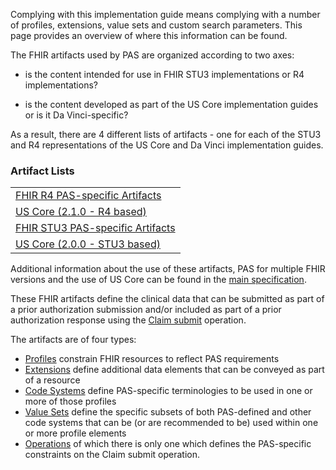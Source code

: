 Complying with this implementation guide means complying with a number of profiles, extensions, value sets and custom search parameters.  This page provides an overview of where this information can be found.

The FHIR artifacts used by PAS are organized according to two axes: 

* is the content intended for use in FHIR STU3 implementations or R4 implementations?

* is the content developed as part of the US Core implementation guides or is it Da Vinci-specific?

As a result, there are 4 different lists of artifacts - one for each of the STU3 and R4 representations of the US Core and Da Vinci implementation guides.

### Artifact Lists
<table>
  <tr>
    <td><a href="artifacts.html">FHIR R4 PAS-specific Artifacts</a></td>
  </tr>
  <tr>
    <td><a href="http://hl7.org/fhir/us/core/2019Jan">US Core (2.1.0 - R4 based)</a></td>
  </tr>
  <tr>
    <td><a href="STU3/artifacts.html">FHIR STU3 PAS-specific Artifacts</a></td>
  </tr>
  <tr>
    <td><a href="http://hl7.org/fhir/us/core/STU2">US Core (2.0.0 - STU3 based)</a></td>
  </tr>
</table>

Additional information about the use of these artifacts, PAS for multiple FHIR versions and the use of US Core can be found in the [main specification](spec.html#profiles).


These FHIR artifacts define the clinical data that can be submitted as part of a prior authorization submission and/or included as part of a prior authorization response using the [Claim submit](Claim-submit.html) operation.

The artifacts are of four types:

* [Profiles]({{site.data.fhir.path}}profiling.html) constrain FHIR resources to reflect PAS requirements
* [Extensions]({{site.data.fhir.path}}extensibility.html) define additional data elements that can be conveyed as part of a resource
* [Code Systems]({{site.data.fhir.path}}codesystem.html) define PAS-specific terminologies to be used in one or more of those profiles
* [Value Sets]({{site.data.fhir.path}}valueset.html) define the specific subsets of both PAS-defined and other code systems that can be (or are recommended to be) used within one or more profile elements
* [Operations]({{site.data.fhir.path}}operationdefinition.html) of which there is only one which defines the PAS-specific constraints on the Claim submit operation.

<!-- Todo: examples, capabilitystatement, TestScenario? -->
